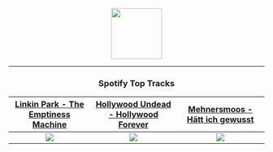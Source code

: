 <p align="center">
  <a href="https://www.tobiasmichael.de">
    <img src="https://tobiasmichael.de/assets/logo.gif" width="100" height="100"/>
  </a>
</p>

---

<h3 align="center">Spotify Top Tracks</h3>

[Linkin Park - The Emptiness Machine](https://open.spotify.com/track/2PnlsTsOTLE5jnBnNe2K0A)|[Hollywood Undead - Hollywood Forever](https://open.spotify.com/track/5CNopDW4B3IBlspdSmvjCh)|[Mehnersmoos - Hätt ich gewusst](https://open.spotify.com/track/1RnG9agd67ZLeaedUIfaWw)
:---:|:----:|:----:
<img src="https://i.scdn.co/image/ab67616d00001e02c0db065619ed208515412917"/>|<img src="https://i.scdn.co/image/ab67616d00001e0227b1affc753caff12c012542"/>|<img src="https://i.scdn.co/image/ab67616d00001e029bf89e465f91f51d40133e14"/>